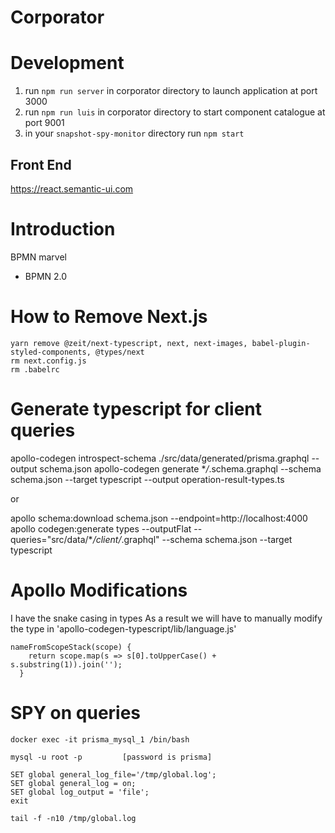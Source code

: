 # Corporator

# Development

1. run `npm run server` in corporator directory to launch application at port 3000
2. run `npm run luis` in corporator directory to start component catalogue at port 9001
3. in your `snapshot-spy-monitor` directory run `npm start`

## Front End

https://react.semantic-ui.com

# Introduction

BPMN marvel

- BPMN 2.0

# How to Remove Next.js

```
yarn remove @zeit/next-typescript, next, next-images, babel-plugin-styled-components, @types/next
rm next.config.js
rm .babelrc
```

# Generate typescript for client queries

apollo-codegen introspect-schema ./src/data/generated/prisma.graphql --output schema.json
apollo-codegen generate \*_/_.schema.graphql --schema schema.json --target typescript --output operation-result-types.ts

or

apollo schema:download schema.json --endpoint=http://localhost:4000
apollo codegen:generate types --outputFlat --queries="src/data/\*_/client/_.graphql" --schema schema.json --target typescript

# Apollo Modifications

I have the snake casing in types
As a result we will have to manually modify the type in 'apollo-codegen-typescript/lib/language.js'

```
nameFromScopeStack(scope) {
    return scope.map(s => s[0].toUpperCase() + s.substring(1)).join('');
  }
```

# SPY on queries

```
docker exec -it prisma_mysql_1 /bin/bash

mysql -u root -p         [password is prisma]

SET global general_log_file='/tmp/global.log';
SET global general_log = on;
SET global log_output = 'file';
exit

tail -f -n10 /tmp/global.log
```
